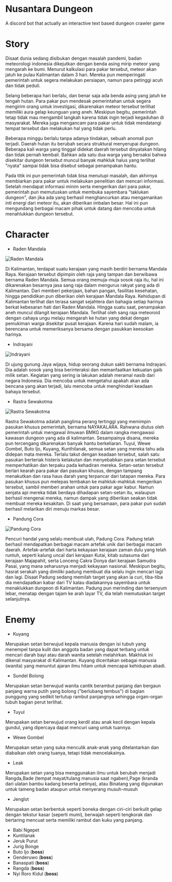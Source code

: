# Nusantara Dungeon
A discord bot that actually an interactive text based dungeon crawler game 

# Story
Disaat dunia sedang disibukan dengan masalah pandemi, badan meteorologi indonesia dikejutkan dengan benda asing mirip meteor yang mengarah ke bumi. Menurut kalkulasi para pakar tersebut, meteor akan jatuh ke pulau Kalimantan dalam 3 hari. Mereka pun memperingati pemerintah untuk segera melakukan persiapan, namun para petinggi acuh dan tidak peduli.

Selang beberapa hari berlalu, dan benar saja ada benda asing yang jatuh ke tengah hutan. Para pakar pun mendesak pemerintahan untuk segera mengirim orang untuk investigasi, dikarenakan meteor tersebut terlihat memiliki aura gelap keunguan yang aneh. Meskipun begitu, pemerintah tetap tidak mau mengambil langkah karena tidak ingin terjadi kegaduhan di masyarakat. Mereka juga mengancam para pakar untuk tidak mendatangi tempat tersebut dan melakukan hal yang tidak perlu.

Beberapa minggu berlalu tanpa adanya tindakan, sebuah anomali pun terjadi. Daerah hutan itu berubah secara struktural menyerupai dungeon. Beberapa kali warga yang tinggal didekat daerah tersebut dinyatakan hilang dan tidak pernah kembali. Bahkan ada satu dua warga yang bersaksi bahwa disekitar dungeon tersebut muncul banyak mahkluk halus yang terlihat "nyata" sampai tidak bisa disebut sebagai penampakan hantu.

Pada titik ini pun pemerintah tidak bisa menutupi masalah, dan akhirnya membiarkan para pakar untuk melakukan penelitian dan mencari informasi. Setelah mendapat informasi minim serta mengerikan dari para pakar, pemerintah pun memutuskan untuk membuka sayembara "taklukan dungeon", dan jika ada yang berhasil menghancurkan atau mengamankan inti energi dari meteor itu, akan diberikan imbalan besar. Hal ini pun mengundang berbagai macam pihak untuk datang dan mencoba untuk menahlukkan dungeon tersebut.

# Character
- Raden Mandala

![Raden Mandala](asset/character/Raden%20Mandala.jpg)

Di Kalimantan, terdapat suatu kerajaan yang masih berdiri bernama Mandala Raya. Kerajaan tersebut dipimpin oleh raja yang tampan dan berwibawa bernama Raden Mandala. Semua orang memuja-muja sosok raja itu, hal ini dikarenakan besarnya jasa sang raja dalam mengurus rakyat yang ada di Kalimantan. Dari memberi pekerjaan, bahan pangan, fasilitas kesehatan, hingga pendidikan pun diberikan oleh kerajaan Mandala Raya. Kehidupan di Kalimantan terlihat dan terasa sangat sejahtera dan bahagia setiap harinya berkat kebesaran hati dari Raden Mandala. Hingga suatu saat, penampakan aneh muncul dilangit kerajaan Mandala. Terlihat oleh sang raja meteoroid dengan cahaya ungu melaju mengarah ke hutan yang dekat dengan pemukiman warga disekitar pusat kerajaan. Karena hari sudah malam, ia berencana untuk memeriksanya bersama dengan pasukkan keesokan harinya.

- Indrayani

![Indrayani](asset/character/Indrayani.jpg)

Di ujung gunung Jaya wijaya, hidup seorang dukun sakti bernama Indrayani. Dia adalah sosok yang bisa berinteraksi dan memanfaatkan kekuatan gaib milik setan. Kegiatan yang sering ia lakukan adalah meramal nasib dari negara Indonesia. Dia mencoba untuk mengetahui apakah akan ada bencana yang akan terjadi, lalu mencoba untuk menghindari keadaan bahaya tersebut.
- Rastra Sewakotma

![Rastra Sewakotma](asset/character/Raider.jpg)

Rastra Sewakotma adalah panglima perang tertinggi yang memimpin pasukan khusus pemerintah, bernama NAYAKALARA. Rahwana diutus oleh pemerintah untuk mengawal ilmuwan BMKG dalam rangka mengawasi kawasan dungeon yang ada di kalimantan. Sesampainya disana, mereka pun tercengang dikarenakan banyak hantu berkeliaran. Tuyul, Wewe Gombel, Buto Ijo, Kuyang, Kunthilanak, semua setan yang mereka tahu ada didepan mata mereka.
Terlalu takut dengan keadaan tersebut, salah satu pasukan berteriak histeris ketakutan dan menyebabkan para setan tersebut memperhatikan dan terpaku pada kehadiran mereka. Setan-setan tersebut berlari kearah para pakar dan pasukan khusus, dengan tampang menakutkan dan rasa haus darah yang terpancar dari tatapan mereka. 
Para pasukan khusus pun melepas tembakan ke mahkluk-mahkluk mengerikan tersebut, sambil memberi arahan untuk para pakar agar kabur. Namun senjata api mereka tidak berdaya dihadapan setan-setan itu, walaupun berhasil mengenai mereka, namun dampak yang diberikan seakan tidak membuat mereka kesakitan. Di saat yang bersamaan, para pakar pun sudah berhasil melarikan diri menuju markas besar.

- Pandung Cora

![Pandung Cora](asset/character/Maling.jpg)

Pencuri handal yang selalu membuat ulah, Padung Cora. Padung telah berhasil mendapatkan berbagai macam artefak unik dari berbagai macam daerah. Artefak-artefak dari harta kekayaan kerajaan zaman dulu yang telah runtuh, seperti kalung uncal dari kerajaan Kutai, kitab sutasuma dari kerajaan Majapahit, serta Lonceng Cakra Donya dari kerajaan Samudra Pasai, yang mana seharusnya menjadi kekayaan nasional. Meskipun begitu, hasrat serakah yang dimiliki padung membuat dia selalu ingin mencari lagi dan lagi. Disaat Padung sedang memilah target yang akan ia curi, tiba-tiba dia mendapatkan kabar dari TV kalau diadakannya sayembara untuk menaklukkan dungeon di Kalimantan. Padung pun merinding dan tersenyum lebar, menatap dengan tajam ke arah layar TV, dia telah memutuskan target selanjutnya.

# Enemy
- Kuyang

Merupakan setan berwujud kepala manusia dengan isi tubuh yang menempel tanpa kulit dan anggota badan yang dapat terbang untuk mencari darah bayi atau darah wanita setelah melahirkan. Makhluk ini dikenal masyarakat di Kalimantan. Kuyang diceritakan sebagai manusia (wanita) yang menuntut ajaran ilmu hitam untuk mencapai kehidupan abadi.

- Sundel Bolong

Merupakan setan berwujud wanita cantik berambut panjang dan bergaun panjang warna putih yang bolong ("berlubang tembus") di bagian punggung yang sedikit tertutup rambut panjangnya sehingga organ-organ tubuh bagian perut terlihat.

- Tuyul

Merupakan setan berwujud orang kerdil atau anak kecil dengan kepala gundul, yang dipercaya dapat mencuri uang untuk tuannya.

- Wewe Gombel

Merupakan setan yang suka menculik anak-anak yang ditelantarkan dan diabaikan oleh orang tuanya, tetapi tidak mencelakainya.

- Leak

Merupakan setan yang bisa menggunakan ilmu untuk berubah menjadi Rangda,Bade (tempat mayat/tulang manusia saat ngaben),Page (kranda dari ulatan bambu kadang beserta petinya), atau Binatang yang digunakan untuk tameng badan ataupun untuk menyerang musuh-musuh

- Jenglot

Merupakan setan berbentuk seperti boneka dengan ciri-ciri berkulit gelap dengan tekstur kasar (seperti mumi), berwajah seperti tengkorak dan bertaring mencuat serta memiliki rambut dan kuku yang panjang.

- Babi Ngepet
- Kuntilanak
- Jeruk Purut
- Jurig Bonge
- Buto Ijo (**boss**)
- Genderuwo (**boss**)
- Banaspati (**boss**)
- Rangda (**boss**)
- Nyi Roro Kidul (**boss**)



